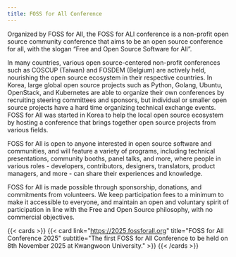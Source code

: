 ```yaml
---
title: FOSS for All Conference
---
```


Organized by FOSS for All, the FOSS for ALl conference is a non-profit open source community conference that aims to be an open source conference for all, with the slogan “Free and Open Source Software for All”.

In many countries, various open source-centered non-profit conferences such as COSCUP (Taiwan) and FOSDEM (Belgium) are actively held, nourishing the open source ecosystem in their respective countries. In Korea, large global open source projects such as Python, Golang, Ubuntu, OpenStack, and Kubernetes are able to organize their own conferences by recruiting steering committees and sponsors, but individual or smaller open source projects have a hard time organizing technical exchange events. FOSS for All was started in Korea to help the local open source ecosystem by hosting a conference that brings together open source projects from various fields.

FOSS for All is open to anyone interested in open source software and communities, and will feature a variety of programs, including technical presentations, community booths, panel talks, and more, where people in various roles - developers, contributors, designers, translators, product managers, and more - can share their experiences and knowledge.

FOSS for All is made possible through sponsorship, donations, and commitments from volunteers. We keep participation fees to a minimum to make it accessible to everyone, and maintain an open and voluntary spirit of participation in line with the Free and Open Source philosophy, with no commercial objectives.

{{< cards >}}
  {{< card link="https://2025.fossforall.org" title="FOSS for All Conference 2025" subtitle="The first FOSS for All Conference to be held on 8th November 2025 at Kwangwoon University." >}}
{{< /cards >}}